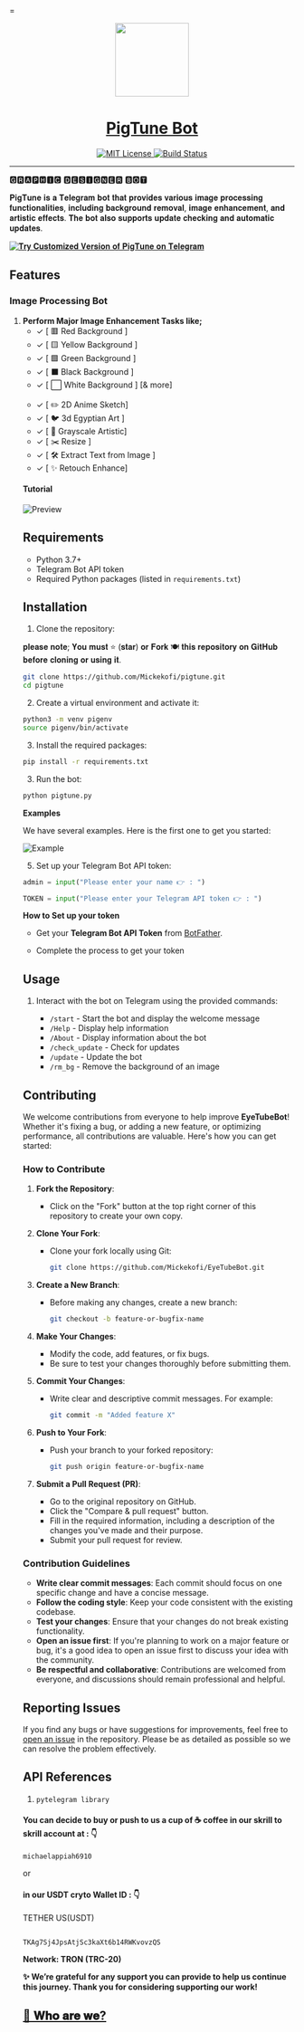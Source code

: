 =<p align="center">
  <a href="https://t.me/EyeTubeAiBot">
    <img src="https://github.com/Mickekofi/pigtune/blob/master/logo.png" width="130">
  </a>
  <a href = "https://t.me/EyeTubeAiBot">
  <h1 align="center"><strong>PigTune Bot</strong></h1>
  </a>
  <p align="center">
    <a href="https://chat.whatsapp.com/Et2oy7QEwHVGzcYkIAimYO">
      <img src="https://img.shields.io/badge/Join-Community-blue.svg" alt="MIT License">
    </a>
    <a href="https://wa.me/233505994829?text=*pigtune_From_Github_User_💬Message_:*%20">
      <img src="https://img.shields.io/badge/Contact-Engineers-red.svg" alt="Build Status">
    </a>
  </p>
</p>

---

🅶🆁🅰🅿🅷🅸🅲 🅳🅴🆂🅸🅶🅽🅴🆁 🅱🅾🆃

𝐏𝐢𝐠𝐓𝐮𝐧𝐞 𝐢𝐬 𝐚 𝐓𝐞𝐥𝐞𝐠𝐫𝐚𝐦 𝐛𝐨𝐭 𝐭𝐡𝐚𝐭 𝐩𝐫𝐨𝐯𝐢𝐝𝐞𝐬 𝐯𝐚𝐫𝐢𝐨𝐮𝐬 𝐢𝐦𝐚𝐠𝐞 𝐩𝐫𝐨𝐜𝐞𝐬𝐬𝐢𝐧𝐠 𝐟𝐮𝐧𝐜𝐭𝐢𝐨𝐧𝐚𝐥𝐢𝐭𝐢𝐞𝐬, 𝐢𝐧𝐜𝐥𝐮𝐝𝐢𝐧𝐠 𝐛𝐚𝐜𝐤𝐠𝐫𝐨𝐮𝐧𝐝 𝐫𝐞𝐦𝐨𝐯𝐚𝐥, 𝐢𝐦𝐚𝐠𝐞 𝐞𝐧𝐡𝐚𝐧𝐜𝐞𝐦𝐞𝐧𝐭, 𝐚𝐧𝐝 𝐚𝐫𝐭𝐢𝐬𝐭𝐢𝐜 𝐞𝐟𝐟𝐞𝐜𝐭𝐬. 𝐓𝐡𝐞 𝐛𝐨𝐭 𝐚𝐥𝐬𝐨 𝐬𝐮𝐩𝐩𝐨𝐫𝐭𝐬 𝐮𝐩𝐝𝐚𝐭𝐞 𝐜𝐡𝐞𝐜𝐤𝐢𝐧𝐠 𝐚𝐧𝐝 𝐚𝐮𝐭𝐨𝐦𝐚𝐭𝐢𝐜 𝐮𝐩𝐝𝐚𝐭𝐞𝐬.

[![𝐓𝐫𝐲 𝐂𝐮𝐬𝐭𝐨𝐦𝐢𝐳𝐞𝐝 𝐕𝐞𝐫𝐬𝐢𝐨𝐧 𝐨𝐟 𝐏𝐢𝐠𝐓𝐮𝐧𝐞 𝐨𝐧 𝐓𝐞𝐥𝐞𝐠𝐫𝐚𝐦](https://img.shields.io/badge/Launch%20%21-PigTune-red)](https://t.me/EyeTubeAiBot)

## Features


### Image Processing Bot

<ol>
    <li><strong> Perform Major Image Enhancement Tasks like;</strong>
        <ul>
            <li>✓ [ 🟥 Red Background ]</li>
            <li>✓ [ 🟨 Yellow Background ]</li>
            <li>✓ [ 🟩 Green Background ]</li>
            <li>✓ [ ⬛️ Black Background ]</li>
            <li>✓ [ ⬜️ White Background ] [& more]</li>
            <br>
            <li>✓ [ ✏️ 2D Anime Sketch]</li>
            <li>✓ [ 🐦 3d Egyptian Art ]</li>
            <li>✓ [ 🩻 Grayscale Artistic]</li>
            <li>✓ [ ✂️ Resize ]</li>
            <li>✓ [ 🛠 Extract Text from Image ]</li>
            <li>✓ [ ✨ Retouch Enhance]</li>
        </ul>
    </li>


#### Tutorial

![Preview](https://github.com/Mickekofi/EyeTubeBot/blob/master/Documentation_For_End_User/tutorials4.gif)


## Requirements

- Python 3.7+
- Telegram Bot API token
- Required Python packages (listed in `requirements.txt`)

## Installation

1. Clone the repository:

𝐩𝐥𝐞𝐚𝐬𝐞 𝐧𝐨𝐭𝐞; 𝐘𝐨𝐮 𝐦𝐮𝐬𝐭 ⭐ (𝐬𝐭𝐚𝐫) 𝐨𝐫 𝐅𝐨𝐫𝐤 🍽  𝐭𝐡𝐢𝐬 𝐫𝐞𝐩𝐨𝐬𝐢𝐭𝐨𝐫𝐲 𝐨𝐧 𝐆𝐢𝐭𝐇𝐮𝐛 𝐛𝐞𝐟𝐨𝐫𝐞 𝐜𝐥𝐨𝐧𝐢𝐧𝐠 𝐨𝐫 𝐮𝐬𝐢𝐧𝐠 𝐢𝐭.

```sh
git clone https://github.com/Mickekofi/pigtune.git
cd pigtune
```

2. Create a virtual environment and activate it:

```sh
python3 -m venv pigenv
source pigenv/bin/activate
```

3. Install the required packages:

```sh
pip install -r requirements.txt
```

3. Run the bot:

```sh
python pigtune.py
```
**Examples** 

We have several examples. Here is the first one to get you started:

![Example](https://github.com/Mickekofi/pigtune/blob/master/example1.png)

5. Set up your Telegram Bot API token:

```python
admin = input("Please enter your name 👉 : ")

TOKEN = input("Please enter your Telegram API token 👉 : ")
```

**How to Set up your token**

- Get your **Telegram Bot API Token** from [BotFather](https://t.me/BotFather).

- Complete the process to get your token
 

## Usage

1. Interact with the bot on Telegram using the provided commands:

    - `/start` - Start the bot and display the welcome message
    - `/Help` - Display help information
    - `/About` - Display information about the bot
    - `/check_update` - Check for updates
    - `/update` - Update the bot
    - `/rm_bg` - Remove the background of an image

## Contributing

We welcome contributions from everyone to help improve **EyeTubeBot**! Whether it's fixing a bug, or adding a new feature, or optimizing performance, all contributions are valuable. Here's how you can get started:

### How to Contribute

1. **Fork the Repository**:
   - Click on the "Fork" button at the top right corner of this repository to create your own copy.

2. **Clone Your Fork**:
   - Clone your fork locally using Git:
     ```bash
     git clone https://github.com/Mickekofi/EyeTubeBot.git
     ```

3. **Create a New Branch**:
   - Before making any changes, create a new branch:
     ```bash
     git checkout -b feature-or-bugfix-name
     ```

4. **Make Your Changes**:
   - Modify the code, add features, or fix bugs.
   - Be sure to test your changes thoroughly before submitting them.

5. **Commit Your Changes**:
   - Write clear and descriptive commit messages. For example:
     ```bash
     git commit -m "Added feature X"
     ```

6. **Push to Your Fork**:
   - Push your branch to your forked repository:
     ```bash
     git push origin feature-or-bugfix-name
     ```

7. **Submit a Pull Request (PR)**:
   - Go to the original repository on GitHub.
   - Click the "Compare & pull request" button.
   - Fill in the required information, including a description of the changes you've made and their purpose.
   - Submit your pull request for review.

### Contribution Guidelines

- **Write clear commit messages**: Each commit should focus on one specific change and have a concise message.
- **Follow the coding style**: Keep your code consistent with the existing codebase.
- **Test your changes**: Ensure that your changes do not break existing functionality.
- **Open an issue first**: If you're planning to work on a major feature or bug, it's a good idea to open an issue first to discuss your idea with the community.
- **Be respectful and collaborative**: Contributions are welcomed from everyone, and discussions should remain professional and helpful.

## Reporting Issues

If you find any bugs or have suggestions for improvements, feel free to [open an issue](https://github.com/Mickekofi/EyeTubeBot/issues) in the repository. Please be as detailed as possible so we can resolve the problem effectively.

## API References

1. ```pytelegram library ```

#### You can decide to buy or push to us a cup of ☕️ coffee in our skrill to skrill account at : 👇

 ```
 michaelappiah6910
 ```

or

#### in our USDT cryto Wallet ID : 👇

TETHER US(USDT)

```

TKAg7Sj4JpsAtjSc3kaXt6b14RWKvovzQS
```

**Network: TRON (TRC-20)**


**✨ We’re grateful for any support you can provide to help us continue this journey. Thank you for considering supporting our work!**

## [👥 𝐖𝐡𝐨 𝐚𝐫𝐞 𝐰𝐞? ](https://github.com/Mickekofi/pigtune/tree/master/who_we_are.md)
